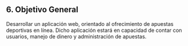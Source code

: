
## 6. Objetivo General

Desarrollar un aplicación web, orientado al ofrecimiento de apuestas deportivas en línea. Dicho aplicación estará en capacidad de
contar con usuarios, manejo de dinero y administración de apuestas.
